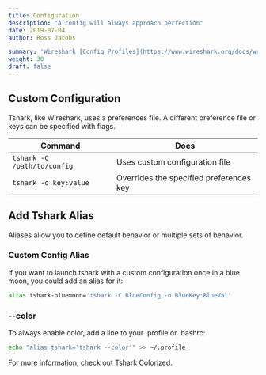 ```yaml
---
title: Configuration
description: "A config will always approach perfection"
date: 2019-07-04
author: Ross Jacobs

summary: 'Wireshark [Config Profiles](https://www.wireshark.org/docs/wsug_html_chunked/ChAppFilesConfigurationSection.html) | [Customization](https://www.wireshark.org/docs/wsug_html_chunked/ChapterCustomize.html)'
weight: 30
draft: false
---
```


## Custom Configuration

Tshark, like Wireshark, uses a preferences file. A different preference file or keys can be specified with flags.

| Command                     | Does                                    |
| --------------------------- | --------------------------------------- |
| `tshark -C /path/to/config` | Uses custom configuration file          |
| `tshark -o key:value`       | Overrides the specified preferences key |

## Add Tshark Alias

Aliases allow you to define default behavior or multiple sets of behavior.

### Custom Config Alias

If you want to launch tshark with a custom configuration once in a blue moon, you could add an alias for it:

```bash
alias tshark-bluemoon='tshark -C BlueConfig -o BlueKey:BlueVal'
```

### \-\-color

To always enable color, add a line to your .profile or .bashrc:

```bash
echo "alias tshark='tshark --color'" >> ~/.profile
```

For more information, check out [Tshark Colorized](/packetcraft/tshark_colorized).
